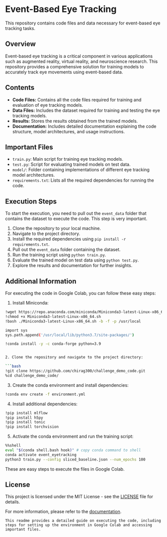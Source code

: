 # Event-Based Eye Tracking

This repository contains code files and data necessary for event-based eye tracking tasks. 

## Overview

Event-based eye tracking is a critical component in various applications such as augmented reality, virtual reality, and neuroscience research. This repository provides a comprehensive solution for training models to accurately track eye movements using event-based data.

## Contents

- **Code Files:** Contains all the code files required for training and evaluation of eye tracking models.
- **Data Files:** Includes the dataset required for training and testing the eye tracking models.
- **Results:** Stores the results obtained from the trained models.
- **Documentation:** Includes detailed documentation explaining the code structure, model architectures, and usage instructions.

## Important Files

- `train.py`: Main script for training eye tracking models.
- `test.py`: Script for evaluating trained models on test data.
- `model/`: Folder containing implementations of different eye tracking model architectures.
- `requirements.txt`: Lists all the required dependencies for running the code.

## Execution Steps

To start the execution, you need to pull out the `event_data` folder that contains the dataset to execute the code. This step is very important.

1. Clone the repository to your local machine.
2. Navigate to the project directory.
3. Install the required dependencies using `pip install -r requirements.txt`.
4. Pull out the `event_data` folder containing the dataset.
5. Run the training script using `python train.py`.
6. Evaluate the trained model on test data using `python test.py`.
7. Explore the results and documentation for further insights.

## Additional Information

For executing the code in Google Colab, you can follow these easy steps:

1. Install Miniconda:

```bash
!wget https://repo.anaconda.com/miniconda/Miniconda3-latest-Linux-x86_64.sh
!chmod +x Miniconda3-latest-Linux-x86_64.sh
!bash ./Miniconda3-latest-Linux-x86_64.sh -b -f -p /usr/local

import sys
sys.path.append('/usr/local/lib/python3.7/site-packages/')

!conda install -y -c conda-forge python=3.9


2. Clone the repository and navigate to the project directory:

```bash
!git clone https://github.com/chirag300/challenge_demo_code.git
%cd challenge_demo_code/
```

3. Create the conda environment and install dependencies:

```bash
!conda env create -f environment.yml
```

4. Install additional dependencies:

```bash
!pip install mlflow
!pip install h5py
!pip install tonic
!pip install torchvision
```

5. Activate the conda environment and run the training script:

```bash
%%shell
eval "$(conda shell.bash hook)" # copy conda command to shell
conda activate event_eyetracking
python3 train.py --config sliced_baseline.json --num_epochs 100
```

These are easy steps to execute the files in Google Colab.

## License

This project is licensed under the MIT License - see the [LICENSE](LICENSE) file for details.

For more information, please refer to the [documentation](documentation/README.md).
```
This readme provides a detailed guide on executing the code, including steps for setting up the environment in Google Colab and accessing important files.

